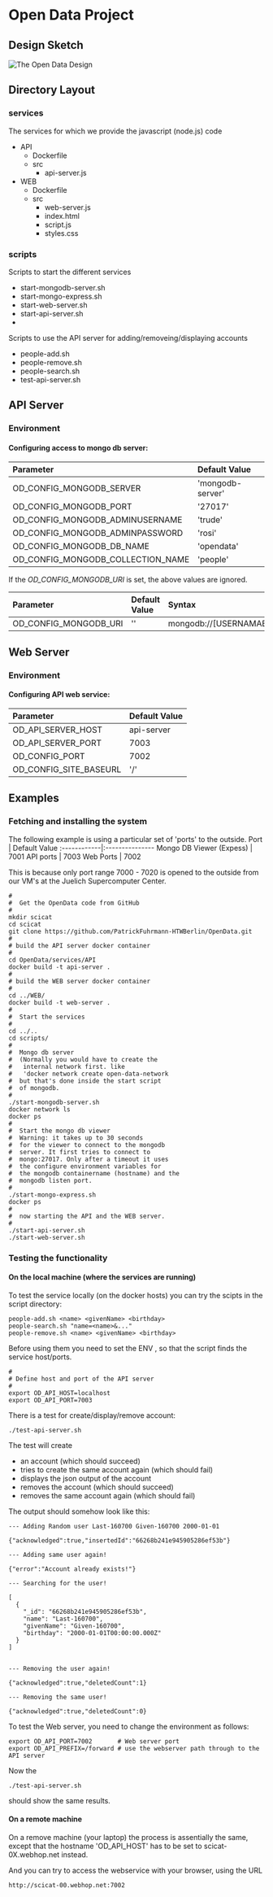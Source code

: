 # Open Data Project
## Design Sketch

![The Open Data Design](assets/open-data-design.png)

## Directory Layout

### services
The services for which we provide the javascript (node.js) code
- API
  - Dockerfile
  - src
    - api-server.js
- WEB
  - Dockerfile
  - src
    - web-server.js
    - index.html
    - script.js
    - styles.css
### scripts
Scripts to start the different services
- start-mongodb-server.sh
- start-mongo-express.sh
- start-web-server.sh
- start-api-server.sh
- 
Scripts to use the API server for adding/removeing/displaying accounts

- people-add.sh <name> <givenName> <birthday>
- people-remove.sh <name> <givenName> <birthday>
- people-search.sh <search-pattern>
- test-api-server.sh
  
## API Server
### Environment

#### Configuring access to mongo db server:

Parameter  | Default Value
:------------|:---------------
OD_CONFIG_MONGODB_SERVER          | 'mongodb-server' 
OD_CONFIG_MONGODB_PORT            | '27017' 
OD_CONFIG_MONGODB_ADMINUSERNAME   | 'trude' 
OD_CONFIG_MONGODB_ADMINPASSWORD   | 'rosi' 
OD_CONFIG_MONGODB_DB_NAME         | 'opendata' 
OD_CONFIG_MONGODB_COLLECTION_NAME | 'people'


 If the  _OD_CONFIG_MONGODB_URI_ is set, the above values are ignored.
 
 Parameter | Default Value | Syntax
:------------|:--------------- |:--------
OD_CONFIG_MONGODB_URI   | '' | mongodb://[USERNAMAE:PASSWORD@]HOSTNAME:PORT

## Web Server
### Environment

#### Configuring API web service:
Parameter | Default Value 
:------------|:---------------
OD_API_SERVER_HOST | api-server
OD_API_SERVER_PORT | 7003
OD_CONFIG_PORT     | 7002 
OD_CONFIG_SITE_BASEURL | '/' 

## Examples

### Fetching and installing the system

The following example is using a particular set of 'ports' to the outside.
Port | Default Value 
:------------|:---------------
Mongo DB Viewer (Expess) |  7001
API ports        | 7003
Web Ports        | 7002 

This is because only port range 7000 - 7020 is opened to the outside 
from our VM's at the Juelich Supercomputer Center.

```
#
#  Get the OpenData code from GitHub
#
mkdir scicat
cd scicat
git clone https://github.com/PatrickFuhrmann-HTWBerlin/OpenData.git
#
# build the API server docker container
#
cd OpenData/services/API
docker build -t api-server .
#
# build the WEB server docker container
#
cd ../WEB/
docker build -t web-server .
#
#  Start the services
#
cd ../..
cd scripts/
#
#  Mongo db server
#  (Normally you would have to create the
#   internal network first. like
#   'docker network create open-data-network
#  but that's done inside the start script
#  of mongodb.
#
./start-mongodb-server.sh 
docker network ls
docker ps
#
#  Start the mongo db viewer
#  Warning: it takes up to 30 seconds
#  for the viewer to connect to the mongodb
#  server. It first tries to connect to
#  mongo:27017. Only after a timeout it uses
#  the configure environment variables for
#  the mongodb containername (hostname) and the
#  mongodb listen port.
#
./start-mongo-express.sh 
docker ps
#
#  now starting the API and the WEB server.
#
./start-api-server.sh 
./start-web-server.sh
```
### Testing the functionality

#### On the local machine (where the services are running)

To test the service locally (on the docker hosts) you can try the scipts in 
the script directory:
```
people-add.sh <name> <givenName> <birthday>
people-search.sh "name=<name>&..."
people-remove.sh <name> <givenName> <birthday>
```
Before using them you need to set the ENV , so that the script
finds the service host/ports.
```
#
# Define host and port of the API server
#
export OD_API_HOST=localhost
export OD_API_PORT=7003
```
There is a test for create/display/remove account:
```
./test-api-server.sh
```

The test will create
- an account (which should succeed)
- tries to create the same account again (which should fail)
- displays the json output of the account
- removes the account (which should succeed)
- removes the same account again (which should fail) 

The output should somehow look like this:

```
--- Adding Random user Last-160700 Given-160700 2000-01-01

{"acknowledged":true,"insertedId":"66268b241e945905286ef53b"}

--- Adding same user again!

{"error":"Account already exists!"}

--- Searching for the user!

[
  {
    "_id": "66268b241e945905286ef53b",
    "name": "Last-160700",
    "givenName": "Given-160700",
    "birthday": "2000-01-01T00:00:00.000Z"
  }
]


--- Removing the user again!

{"acknowledged":true,"deletedCount":1}

--- Removing the same user!

{"acknowledged":true,"deletedCount":0}
```
To test the Web server, you need to change the environment as follows:

```
export OD_API_PORT=7002       # Web server port
export OD_API_PREFIX=/forward # use the webserver path through to the API server
```

Now the 
```
./test-api-server.sh
```

should show the same results.

#### On a remote machine

On a remove machine (your laptop) the process is assentially the same, except that
the hostname 'OD_API_HOST' has to be set to scicat-0X.webhop.net instead.

And you can try to access the webservice with your browser, using the URL
```
http://scicat-00.webhop.net:7002

